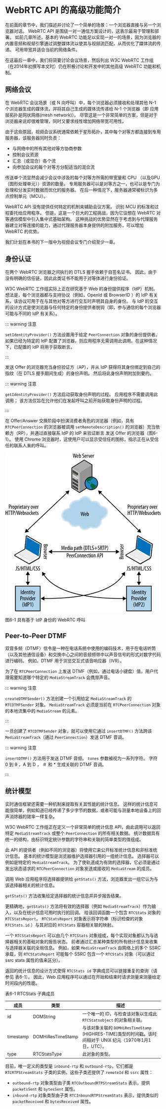 WebRTC API 的高级功能简介
=====

在前面的章节中，我们描述并讨论了一个简单的场景：一个浏览器直接与另一个浏览器对话。 WebRTC API 是围绕一对一通信方案设计的，这表示最易于管理和部署。 如前几章所述，基本的 WebRTC 功能足以实现一对一的场景，因为浏览器的内置音频和视频引擎通过调整媒体流以使其与视频流匹配，从而优化了媒体流的传递。 可用带宽并适合当前的网络条件。

在这最后一章中，我们将简要讨论会议场景，然后列出 W3C WebRTC 工作组（在2014年初撰写本文时）仍在积极讨论和开发中的其他高级 WebRTC 功能和机制。

## 网络会议

在 WebRTC 会议场景（或 N 向呼叫）中，每个浏览器必须接收和处理其他 N-1 个浏览器生成的媒体流，并将其自己生成的媒体流传递给 N-1 个浏览器（即 应用层拓扑是网状网络(mesh network)）。 尽管这是一个非常简单的方案，但是对于浏览器来说却很难管理，同时又要求线性增加网络带宽可用性。

由于这些原因，视频会议系统通常依赖于星形拓扑，其中每个对等方都连接到专用服务器，该服务器同时负责：

* 与网络中的所有其他对等方协商参数
* 控制会议资源
* 汇总（或混合）各个流
* 向参加会议的每个对等方分配适当的混合流

传送单个流显然会减少会议中涉及的每个对等方所需的带宽量和 CPU （以及GPU（图形处理单元））资源的数量。 专用服务器可以是对等方之一，也可以是专门为处理和分发实时数据而优化的服务器。 在后一种情况下，服务器通常被标识为多点控制单元（MCU）。

WebRTC API 没有提供任何特定的机制来辅助会议方案。 识别 MCU 的标准和过程委托给应用程序。 但是，这是一个巨大的工程挑战，因为它设想在 WebRTC 对等通信模型中引入集中式基础架构。 这种挑战的优势显然在于考虑到与代理服务器建立对等连接的能力，通过代理服务器本身提供的附加服务，可以增加 WebRTC 的优势。

我们计划在本书的下一版中为视频会议专门介绍至少一章。

## 身份认证

在两个 WebRTC 浏览器之间执行的 DTLS 握手依赖于自签名证书。 因此，由于没有明确的信任链，因此此类证书不能用于对等体进行身份验证。

W3C WebRTC 工作组实际上正在研究基于 Web 的身份提供程序（IdP）机制。 想法是，每个浏览器都与支持协议（例如，OpenId 或 BrowserID ）的 IdP 有关系，该协议可用于在与其他对等方进行交互时声明其自身的身份。 与 IdP 的交互的设计方式是使浏览器与任何特定的身份提供者脱钩（即，参与通信的每个浏览器可能与不同的 IdP 有关系）。

::: warning 注意

`setIdentityProvider()` 方法设置用于给定 `PeerConnection` 对象的身份提供者。 如果已经为特定的 IdP 配置了浏览器，则应用程序无需调用此调用。在这种情况下，已配置的 IdP 将用于获取断言。

:::

发送 Offer 的浏览器充当身份验证方（AP），并从 IdP 获得将其身份绑定到自己的指纹（在 DTLS 握手期间生成）的身份声明。 然后将此身份声明附加到要约。

::: warning 注意

`getIdentityProvider()` 方法启动获取身份声明的过程。 应用程序不需要调用此调用； 该方法仅旨在允许他们在发起呼叫之前开始获取身份声明的过程。

:::

在 Offer/Answer 交换阶段中扮演消费者角色的浏览器（例如，具有 `RTCPeerConnection` 的浏览器被调用 `setRemoteDescription()` 的浏览器）充当依赖方（RP），并通过直接联系 IdP 的 IdP 来验证断言 发送 Offer 的浏览器（图6-1）。 使用 Chrome 浏览器时，这使用户可以显示受信任的图标，指示正在从受信任的联系人来的呼叫。

![图6-1](./images/rcwr_0601.png)

图6-1 具有基于 IdP 身份的 WebRTC 呼叫

## Peer-to-Peer DTMF

双音多频（DTMF）信令是一种在电话系统中使用的编码技术，用于在电话听筒（以及其他通信设备）和交换中心之间的音频频带中以声音信号的形式对数字代码进行编码。 例如，DTMF 用于浏览交互式语音响应器（IVR）。

为了在 `RTCPeerConnection` 上发送 DTMF（例如，通过电话小键盘）值，用户代理需要知道哪个特定的 `MediaStreamTrack` 会携带声音。

::: warning 注意

`createDTMFSender()` 方法创建一个引用给定 `MediaStreamTrack` 的 `RTCDTMFSender` 对象。 `MediaStreamTrack` 必须是当前在 `RTCPeerConnection` 对象的本地流集中的 `MediaStream` 的元素。

:::

一旦创建了 `RTCDTMFSender` 对象，就可以使用它通过 `insertDTMF()` 方法跨该 `MediaStreamTrack`（通过 `PeerConnection`）发送 DTMF 音调。

::: warning 注意

`insertDTMF()` 方法用于发送 DTMF 音频。 `tones` 参数被视为一系列字符。 字符 0 到 9 ，A 到 D ， ＃ 和 * 生成关联的 DTMF 音调。

:::

## 统计模型

实时通信框架还需要一种机制来提取有关其性能的统计信息。 这样的统计信息可能很简单，例如知道已经传递了多少字节的数据，或者可能与测量本地设备上的回声消除器的效率一样复杂。

W3C WebRTC 工作组正在定义一个非常简单的统计信息 API，由此调用可以返回特定 `MediaStreamTrack` 或整个 `PeerConnection` 的所有相关数据。 统计数据具有统一的结构，由标识特定统计参数的字符串和关联的简单类型的值组成。

此 API 的提供者（例如不同的浏览器）将使用它来公开标准统计信息和非标准统计信息。 基本的统计模型是浏览器维护选择器引用的一组统计信息。 选择器可以例如是特定的 `MediaStreamTrack`。 为了使轨道成为有效的选择器，它必须是通过发出状态请求的 `RTCPeerConnection` 对象发送或接收的 `MediaStream` 的成员。

调用 Web 应用程序将选择器提供给 `getStats()` 方法，浏览器发出一组它认为与该选择器相关的统计信息。

`getStats()` 方法收集给定选择器的统计信息并异步报告结果。

更精确地，`getStats()` 方法将有效的选择器（例如 `MediaStreamTrack`）作为输入，以及在统计信息可用时执行的回调。 给该回调函数一个包含 `RTCStats` 对象的 `RTCStatsReport`。 `RTCStatsReport` 对象表示将字符串（标识检查的对象 `RTCStats.id` ）与其对应的 `RTCStats` 容器相关联的映射。

一个 `RTCStatsReport` 可以由几个 `RTCStats` 对象组成，每个实现对象都认为与选择器相关的基础对象的报告状态。 前者通过汇总某种类型的所有统计信息来收集与选择器关联的全局信息。 例如，如果 `MediaStreamTrack` 由网络上的多个 SSRC 承载，则 `RTCStatsReport` 可能每个 SSRC 包含一个 `RTCStats` 对象（可以通过 ssrc stats 属性的值来区分）。

返回的统计信息的设计方式使得 `RTCStats id` 字典成员可以链接重复的查询（请参见 表6-1）。 因此，Web 应用程序可以通过在开始和结束时请求测量来测量给定时间段内的性能。

表6-1 RTCStats 子典成员

成员| 类型 | 描述
--- | ---- | -----
id  | DOMString | 一个唯一的 ID，与检查该对象以生成此 `RTCStatsobject` 的对象相关联。
timestamp | DOMHiResTimeStamp | 与该对象关联的 `DOMHiResTimeStamp` [HIGHRES-TIME]类型的时间戳。该时间相对于 UNIX 纪元（1970年1月1日，UTC）。
type | RTCStatsType | 此对象的类型。

目前，唯一定义的类型是 `inbound-rtp` 和 `outbound-rtp`，它们都是 `RTCRTPStreamStats` 子类的实例，这些子类还提供了 `remoteId` 和 `ssrc` 属性：
* `outbound-rtp` 对象类型由子类 `RTCOutboundRTPStreamStats` 表示，提供 `packetsSent` 和 `bytesSent` 属性。
* `inbound-rtp` 对象类型由子类 `RTCInboundRTPStreamStats` 表示，提供类似的 `packetReceived` 和 `bytesReceived` 属性。

